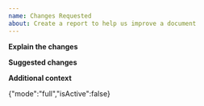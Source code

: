 ```yaml
---
name: Changes Requested
about: Create a report to help us improve a document
---
```


**Explain the changes**

<!-- A clear and concise description of the changes to be made and why they should be made. -->

**Suggested changes**

<!-- Place the changes you've made here -->

**Additional context**

<!-- Add any other context about the problem or helpful links here. -->

{"mode":"full","isActive":false}
